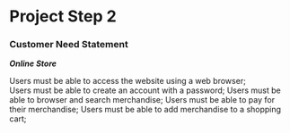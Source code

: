 # Project Step 2

### **Customer Need Statement**
_**Online Store**_

Users must be able to access the website using a web browser;  
Users must be able to create an account with a password;
Users must be able to browser and search merchandise;
Users must be able to pay for their merchandise;
Users must be able to add merchandise to a shopping cart;



